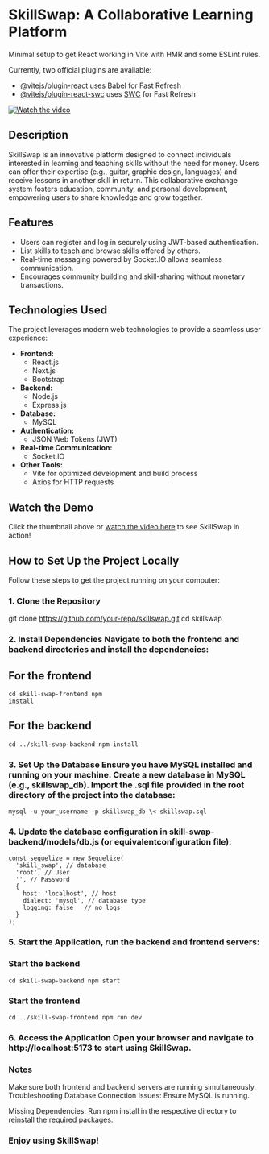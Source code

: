 # SkillSwap: A Collaborative Learning Platform

Minimal setup to get React working in Vite with HMR and some ESLint
rules.

Currently, two official plugins are available:

-   [@vitejs/plugin-react](https://github.com/vitejs/vite-plugin-react/blob/main/packages/plugin-react/README.md)
    uses [Babel](https://babeljs.io/) for Fast Refresh
-   [@vitejs/plugin-react-swc](https://github.com/vitejs/vite-plugin-react-swc)
    uses [SWC](https://swc.rs/) for Fast Refresh

[![Watch the
video](https://img.youtube.com/vi/xxgCm02dzLc/0.jpg)](https://www.youtube.com/watch?v=xxgCm02dzLc)

## Description

SkillSwap is an innovative platform designed to connect individuals
interested in learning and teaching skills without the need for money.
Users can offer their expertise (e.g., guitar, graphic design,
languages) and receive lessons in another skill in return. This
collaborative exchange system fosters education, community, and personal
development, empowering users to share knowledge and grow together.

## Features

-   Users can register and log in securely using JWT-based
    authentication.
-   List skills to teach and browse skills offered by others.
-   Real-time messaging powered by Socket.IO allows seamless
    communication.
-   Encourages community building and skill-sharing without monetary
    transactions.

## Technologies Used

The project leverages modern web technologies to provide a seamless user
experience:

-   **Frontend:**
    -   React.js
    -   Next.js
    -   Bootstrap
-   **Backend:**
    -   Node.js
    -   Express.js
-   **Database:**
    -   MySQL
-   **Authentication:**
    -   JSON Web Tokens (JWT)
-   **Real-time Communication:**
    -   Socket.IO
-   **Other Tools:**
    -   Vite for optimized development and build process
    -   Axios for HTTP requests

## Watch the Demo

Click the thumbnail above or [watch the video
here](https://www.youtube.com/watch?v=xxgCm02dzLc) to see SkillSwap in
action!

## How to Set Up the Project Locally

Follow these steps to get the project running on your computer:

### 1. Clone the Repository

 git clone https://github.com/your-repo/skillswap.git cd skillswap
### 2. Install Dependencies Navigate to both the frontend and backend directories and install the dependencies:

## For the frontend 
```
cd skill-swap-frontend npm
install
```

## For the backend

```
cd ../skill-swap-backend npm install 
```

### 3. Set Up the Database Ensure you have MySQL installed and running on your machine. Create a new database in MySQL (e.g., skillswap_db). Import the .sql file provided in the root directory of the project into the database:   

```
mysql -u your_username -p skillswap_db \< skillswap.sql 
``` 

### 4. Update the database configuration in skill-swap-backend/models/db.js (or equivalentconfiguration file):   

```
const sequelize = new Sequelize(
  'skill_swap', // database
  'root', // User
  '', // Password
  {
    host: 'localhost', // host
    dialect: 'mysql', // database type
    logging: false   // no logs
  }
);
```

### 5. Start the Application, run the backend and frontend servers:

### Start the backend 
```
cd skill-swap-backend npm start
```

### Start the frontend

```
cd ../skill-swap-frontend npm run dev 
```

### 6. Access the Application Open your browser and navigate to http://localhost:5173 to start using SkillSwap.

### Notes 
Make sure both frontend and backend servers are running
simultaneously. Troubleshooting Database Connection Issues: Ensure MySQL is
running. 

Missing
Dependencies: Run npm install in the respective directory to reinstall
the required packages. 

### Enjoy using SkillSwap!